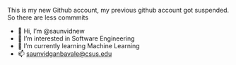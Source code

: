 This is my new Github account, my previous github account got suspended. So there are less commmits

- 👋 Hi, I’m @saunvidnew
- 👀 I’m interested in Software Engineering
- 🌱 I’m currently learning Machine Learning
- 📫 saunvidganbavale@csus.edu


<!---
saunvidnew/saunvidnew is a ✨ special ✨ repository because its `README.md` (this file) appears on your GitHub profile.
You can click the Preview link to take a look at your changes.
--->
